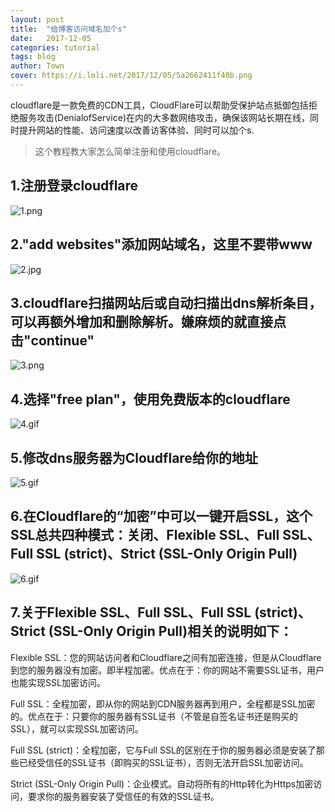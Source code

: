 ```yaml
---
layout: post
title:  "给博客访问域名加个s"
date:   2017-12-05 
categories: tutorial
tags: blog
author: Town
cover: https://i.loli.net/2017/12/05/5a2662411f40b.png
---
```


cloudflare是一款免费的CDN工具，CloudFlare可以帮助受保护站点抵御包括拒绝服务攻击(DenialofService)在内的大多数网络攻击，确保该网站长期在线，同时提升网站的性能、访问速度以改善访客体验、同时可以加个s.

>这个教程教大家怎么简单注册和使用cloudflare。

##  1.注册登录cloudflare

![1.png](https://i.loli.net/2017/12/05/5a26624104f2c.png)

##  2."add websites"添加网站域名，这里不要带www

![2.jpg](https://i.loli.net/2017/12/05/5a266240f40cd.jpg)

## 3.cloudflare扫描网站后或自动扫描出dns解析条目，可以再额外增加和删除解析。嫌麻烦的就直接点击"continue"

![3.png](https://i.loli.net/2017/12/05/5a2662411f40b.png)

## 4.选择"free plan"，使用免费版本的cloudflare

![4.gif](https://i.loli.net/2017/12/05/5a26624107b36.gif)

## 5.修改dns服务器为Cloudflare给你的地址

![5.gif](https://i.loli.net/2017/12/05/5a26624110b28.gif)

## 6.在Cloudflare的“加密”中可以一键开启SSL，这个SSL总共四种模式：关闭、Flexible SSL、Full SSL、Full SSL (strict)、Strict (SSL-Only Origin Pull)

![6.gif](https://i.loli.net/2017/12/05/5a266241065cf.gif)

## 7.关于Flexible SSL、Full SSL、Full SSL (strict)、Strict (SSL-Only Origin Pull)相关的说明如下：

Flexible SSL：您的网站访问者和Cloudflare之间有加密连接，但是从Cloudflare到您的服务器没有加密。即半程加密。优点在于：你的网站不需要SSL证书，用户也能实现SSL加密访问。

Full SSL：全程加密，即从你的网站到CDN服务器再到用户，全程都是SSL加密的。优点在于：只要你的服务器有SSL证书（不管是自签名证书还是购买的SSL），就可以实现SSL加密访问。

Full SSL (strict)：全程加密，它与Full SSL的区别在于你的服务器必须是安装了那些已经受信任的SSL证书（即购买的SSL证书），否则无法开启SSL加密访问。

Strict (SSL-Only Origin Pull)：企业模式。自动将所有的Http转化为Https加密访问，要求你的服务器安装了受信任的有效的SSL证书。